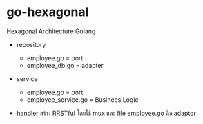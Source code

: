 # go-hexagonal
Hexagonal Architecture Golang

- repository
    - employee.go    = port
    - employee_db.go = adapter

- service
    - employee.go          = port
    - employee_service.go  = Businees Logic

- handler
    สร้าง RRSTful โดยใช้ mux และ file employee.go คือ adaptor
